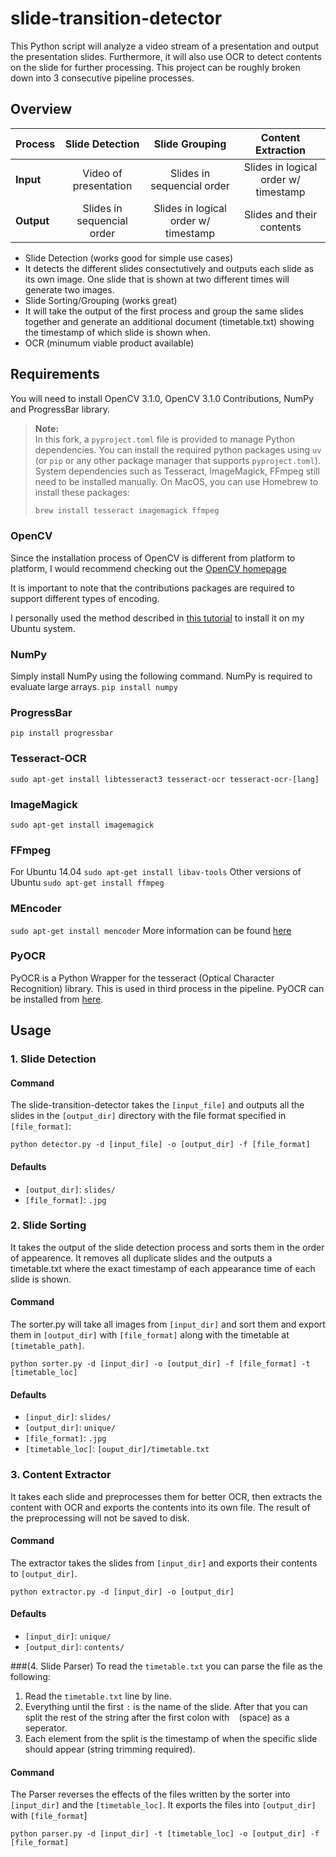 # slide-transition-detector
This Python script will analyze a video stream of a presentation and output the presentation slides. Furthermore, it will also use OCR to detect contents on the slide for further processing.
This project can be roughly broken down into 3 consecutive pipeline processes.

## Overview
|**Process**|Slide Detection|Slide Grouping|Content Extraction|
|---|:---:|:---:|:---:|
|**Input**|Video of presentation|Slides in sequencial order|Slides in logical order w/ timestamp| 
|**Output**|Slides in sequencial order|Slides in logical order w/ timestamp|Slides and their contents|

* Slide Detection (works good for simple use cases)
 * It detects the different slides consectutively and outputs each slide as its own image. One slide that is shown at two different times will generate two images.
* Slide Sorting/Grouping (works great)
 * It will take the output of the first process and group the same slides together and generate an additional document (timetable.txt) showing the timestamp of which slide is shown when.
* OCR (minumum viable product available)

## Requirements
You will need to install OpenCV 3.1.0, OpenCV 3.1.0 Contributions, NumPy and ProgressBar library.

> **Note:**  
> In this fork, a `pyproject.toml` file is provided to manage Python dependencies. You can install the required python packages using `uv` (or `pip` or any other package manager that supports `pyproject.toml`).  
> System dependencies such as Tesseract, ImageMagick, FFmpeg still need to be installed manually. On MacOS, you can use Homebrew to install these packages:
>
> ```zsh
> brew install tesseract imagemagick ffmpeg
> ```

### OpenCV

Since the installation process of OpenCV is different from platform to platform, I would recommend checking out the [OpenCV homepage](http://opencv.org)

It is important to note that the contributions packages are required to support different types of encoding.

I personally used the method described in [this tutorial](http://embedonix.com/articles/image-processing/installing-opencv-3-1-0-on-ubuntu/) to install it on my Ubuntu system.

### NumPy
Simply install NumPy using the following command. NumPy is required to evaluate large arrays.
`pip install numpy`
### ProgressBar
`pip install progressbar`
### Tesseract-OCR
`sudo apt-get install libtesseract3 tesseract-ocr tesseract-ocr-[lang]`
### ImageMagick
`sudo apt-get install imagemagick`
### FFmpeg
For Ubuntu 14.04
`sudo apt-get install libav-tools`
Other versions of Ubuntu
`sudo apt-get install ffmpeg`
### MEncoder
`sudo apt-get install mencoder`
More information can be found [here](https://github.com/tesseract-ocr/tesseract)

### PyOCR
PyOCR is a Python Wrapper for the tesseract (Optical Character Recognition) library. This is used in third process in the pipeline.
PyOCR can be installed from [here](https://github.com/jflesch/pyocr).


## Usage
### 1. Slide Detection
#### Command
The slide-transition-detector takes the `[input_file]` and outputs all the slides in the `[output_dir]` directory with the file format specified in `[file_format]`:

`python detector.py -d [input_file] -o [output_dir] -f [file_format]`

#### Defaults
* `[output_dir]`: `slides/`
* `[file_format]`: `.jpg`

### 2. Slide Sorting
It takes the output of the slide detection process and sorts them in the order of appearence. It removes all duplicate slides and the outputs a timetable.txt where the exact timestamp of each appearance time of each slide is shown.

#### Command
The sorter.py will take all images from `[input_dir]` and sort them and export them in `[output_dir]` with `[file_format]` along with the timetable at `[timetable_path]`.

`python sorter.py -d [input_dir] -o [output_dir] -f [file_format] -t [timetable_loc]`

#### Defaults
* `[input_dir]`: `slides/`
* `[output_dir]`: `unique/`
* `[file_format]`: `.jpg`
* `[timetable_loc]`: `[ouput_dir]/timetable.txt`

### 3. Content Extractor
It takes each slide and preprocesses them for better OCR, then extracts the content with OCR and exports the contents into its own file. The result of the preprocessing will not be saved to disk.

#### Command
The extractor takes the slides from `[input_dir]` and exports their contents to `[output_dir]`.

`python extractor.py -d [input_dir] -o [output_dir]`

#### Defaults
* `[input_dir]`: `unique/`
* `[output_dir]`: `contents/`

###(4. Slide Parser)
To read the `timetable.txt` you can parse the file as the following:

1. Read the `timetable.txt` line by line.
2. Everything until the first `:` is the name of the slide. After that you can split the rest of the string after the first colon with ` ` (space) as a seperator.
3. Each element from the split is the timestamp of when the specific slide should appear (string trimming required).

#### Command
The Parser reverses the effects of the files written by the sorter into `[input_dir]` and the `[timetable_loc]`. It exports the files into `[output_dir]` with `[file_format`]

`python parser.py -d [input_dir] -t [timetable_loc] -o [output_dir] -f [file_format]`

